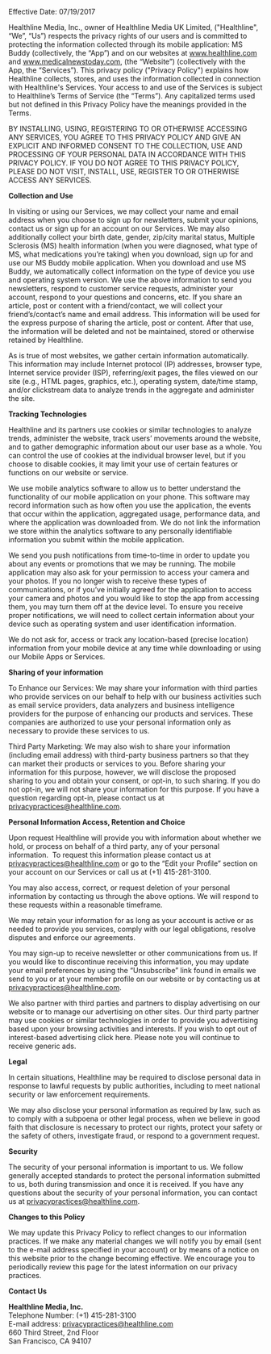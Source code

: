 Effective Date: 07/19/2017

Healthline Media, Inc., owner of Healthline Media UK Limited, ("Healthline", “We”, “Us”) respects the privacy rights of our users and is committed to protecting the information collected through its mobile application: MS Buddy (collectively, the “App”) and on our websites at www.healthline.com and www.medicalnewstoday.com, (the “Website”) (collectively with the App, the “Services”). This privacy policy ("Privacy Policy") explains how Healthline collects, stores, and uses the information collected in connection with Healthline's Services. Your access to and use of the Services is subject to Healthline’s Terms of Service (the “Terms”). Any capitalized terms used but not defined in this Privacy Policy have the meanings provided in the Terms.

BY INSTALLING, USING, REGISTERING TO OR OTHERWISE ACCESSING ANY SERVICES, YOU AGREE TO THIS PRIVACY POLICY AND GIVE AN EXPLICIT AND INFORMED CONSENT TO THE COLLECTION, USE AND PROCESSING OF YOUR PERSONAL DATA IN ACCORDANCE WITH THIS PRIVACY POLICY. IF YOU DO NOT AGREE TO THIS PRIVACY POLICY, PLEASE DO NOT VISIT, INSTALL, USE, REGISTER TO OR OTHERWISE ACCESS ANY SERVICES.

**Collection and Use**

In visiting or using our Services, we may collect your name and email address when you choose to sign up for newsletters, submit your opinions, contact us or sign up for an account on our Services. We may also additionally collect your birth date, gender, zip/city marital status, Multiple Sclerosis (MS) health information (when you were diagnosed, what type of MS, what medications you’re taking) when you download, sign up for and use our MS Buddy mobile application. When you download and use MS Buddy, we automatically collect information on the type of device you use and operating system version. We use the above information to send you newsletters, respond to customer service requests, administer your account, respond to your questions and concerns, etc. If you share an article, post or content with a friend/contact, we will collect your friend’s/contact’s name and email address. This information will be used for the express purpose of sharing the article, post or content. After that use, the information will be deleted and not be maintained, stored or otherwise retained by Healthline.

As is true of most websites, we gather certain information automatically. This information may include Internet protocol (IP) addresses, browser type, Internet service provider (ISP), referring/exit pages, the files viewed on our site (e.g., HTML pages, graphics, etc.), operating system, date/time stamp, and/or clickstream data to analyze trends in the aggregate and administer the site.

**Tracking Technologies**

Healthline and its partners use cookies or similar technologies to analyze trends, administer the website, track users’ movements around the website, and to gather demographic information about our user base as a whole. You can control the use of cookies at the individual browser level, but if you choose to disable cookies, it may limit your use of certain features or functions on our website or service.

We use mobile analytics software to allow us to better understand the functionality of our mobile application on your phone. This software may record information such as how often you use the application, the events that occur within the application, aggregated usage, performance data, and where the application was downloaded from. We do not link the information we store within the analytics software to any personally identifiable information you submit within the mobile application.

We send you push notifications from time-to-time in order to update you about any events or promotions that we may be running. The mobile application may also ask for your permission to access your camera and your photos. If you no longer wish to receive these types of communications, or if you’ve initially agreed for the application to access your camera and photos and you would like to stop the app from accessing them, you may turn them off at the device level. To ensure you receive proper notifications, we will need to collect certain information about your device such as operating system and user identification information.

We do not ask for, access or track any location-based (precise location) information from your mobile device at any time while downloading or using our Mobile Apps or Services.

**Sharing of your information**

To Enhance our Services: We may share your information with third parties who provide services on our behalf to help with our business activities such as email service providers, data analyzers and business intelligence providers for the purpose of enhancing our products and services. These companies are authorized to use your personal information only as necessary to provide these services to us.

Third Party Marketing: We may also wish to share your information (including email address) with third-party business partners so that they can market their products or services to you. Before sharing your information for this purpose, however, we will disclose the proposed sharing to you and obtain your consent, or opt-in, to such sharing. If you do not opt-in, we will not share your information for this purpose. If you have a question regarding opt-in, please contact us at privacypractices@healthline.com.

**Personal Information Access, Retention and Choice**

Upon request Healthline will provide you with information about whether we hold, or process on behalf of a third party, any of your personal information.  To request this information please contact us at privacypractices@healthline.com or go to the “Edit your Profile” section on your account on our Services or call us at (+1) 415-281-3100.

You may also access, correct, or request deletion of your personal information by contacting us through the above options. We will respond to these requests within a reasonable timeframe. 

We may retain your information for as long as your account is active or as needed to provide you services, comply with our legal obligations, resolve disputes and enforce our agreements. 

You may sign-up to receive newsletter or other communications from us. If you would like to discontinue receiving this information, you may update your email preferences by using the “Unsubscribe” link found in emails we send to you or at your member profile on our website or by contacting us at privacypractices@healthline.com.

We also partner with third parties and partners to display advertising on our website or to manage our advertising on other sites. Our third party partner may use cookies or similar technologies in order to provide you advertising based upon your browsing activities and interests. If you wish to opt out of interest-based advertising click here. Please note you will continue to receive generic ads.

**Legal**

In certain situations, Healthline may be required to disclose personal data in response to lawful requests by public authorities, including to meet national security or law enforcement requirements.

We may also disclose your personal information as required by law, such as to comply with a subpoena or other legal process, when we believe in good faith that disclosure is necessary to protect our rights, protect your safety or the safety of others, investigate fraud, or respond to a government request.

**Security**

The security of your personal information is important to us. We follow generally accepted standards to protect the personal information submitted to us, both during transmission and once it is received. If you have any questions about the security of your personal information, you can contact us at privacypractices@healthline.com. 

**Changes to this Policy**

We may update this Privacy Policy to reflect changes to our information practices. If we make any material changes we will notify you by email (sent to the e-mail address specified in your account) or by means of a notice on this website prior to the change becoming effective. We encourage you to periodically review this page for the latest information on our privacy practices.

**Contact Us**

**Healthline Media, Inc.**  
Telephone Number: (+1) 415-281-3100  
E-mail address: privacypractices@healthline.com  
660 Third Street, 2nd Floor  
San Francisco, CA 94107